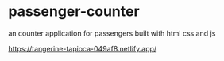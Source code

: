 # passenger-counter
an counter application for passengers built with html css and js

https://tangerine-tapioca-049af8.netlify.app/
